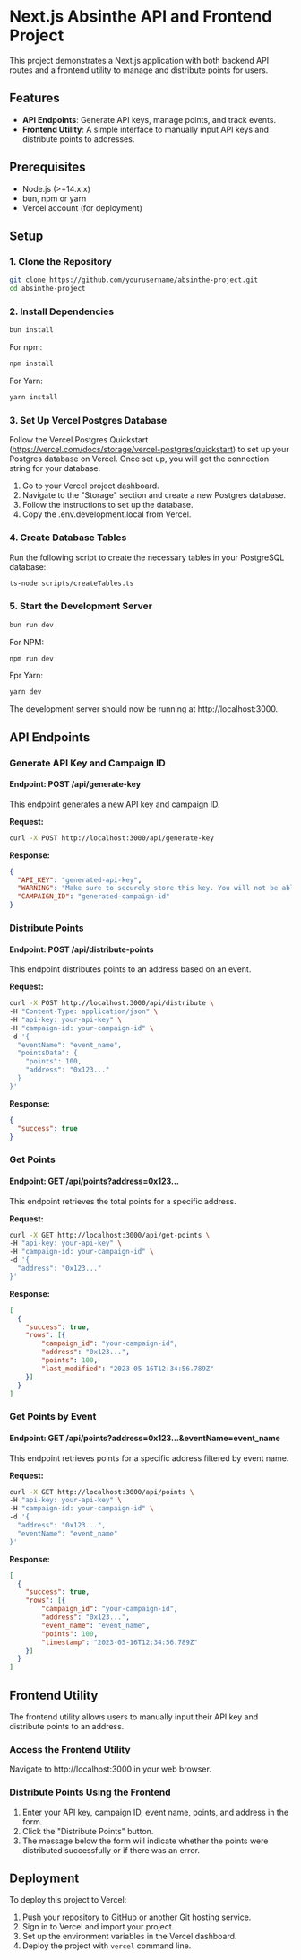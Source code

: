 # Next.js Absinthe API and Frontend Project

This project demonstrates a Next.js application with both backend API routes and a frontend utility to manage and distribute points for users.

## Features

- **API Endpoints**: Generate API keys, manage points, and track events.
- **Frontend Utility**: A simple interface to manually input API keys and distribute points to addresses.

## Prerequisites

- Node.js (>=14.x.x)
- bun, npm or yarn
- Vercel account (for deployment)

## Setup

### 1. Clone the Repository

```bash
git clone https://github.com/yourusername/absinthe-project.git
cd absinthe-project
```

### 2. Install Dependencies
```bash
bun install
```

For npm:
```bash
npm install
```

For Yarn:
```bash
yarn install
```

### 3. Set Up Vercel Postgres Database
Follow the Vercel Postgres Quickstart (https://vercel.com/docs/storage/vercel-postgres/quickstart) to set up your Postgres database on Vercel. Once set up, you will get the connection string for your database.

1. Go to your Vercel project dashboard.
2. Navigate to the "Storage" section and create a new Postgres database.
3. Follow the instructions to set up the database.
4. Copy the .env.development.local from Vercel.

### 4. Create Database Tables
Run the following script to create the necessary tables in your PostgreSQL database:

```bash
ts-node scripts/createTables.ts
```

### 5. Start the Development Server
```bash
bun run dev
```

For NPM:
```bash
npm run dev
```

Fpr Yarn:
```bash
yarn dev
```

The development server should now be running at http://localhost:3000.

## API Endpoints
### Generate API Key and Campaign ID
#### Endpoint: POST /api/generate-key

This endpoint generates a new API key and campaign ID.

**Request:**

```bash
curl -X POST http://localhost:3000/api/generate-key
```

**Response:**
```json
{
  "API_KEY": "generated-api-key",
  "WARNING": "Make sure to securely store this key. You will not be able to access it again.",
  "CAMPAIGN_ID": "generated-campaign-id"
}
```

### Distribute Points
#### Endpoint: POST /api/distribute-points

This endpoint distributes points to an address based on an event.

**Request:**
```bash
curl -X POST http://localhost:3000/api/distribute \
-H "Content-Type: application/json" \
-H "api-key: your-api-key" \
-H "campaign-id: your-campaign-id" \
-d '{
  "eventName": "event_name",
  "pointsData": {
    "points": 100,
    "address": "0x123..."
  }
}'
```

**Response:**
```json
{
  "success": true
}
```

### Get Points
#### Endpoint: GET /api/points?address=0x123...

This endpoint retrieves the total points for a specific address.

**Request:**
```bash
curl -X GET http://localhost:3000/api/get-points \
-H "api-key: your-api-key" \
-H "campaign-id: your-campaign-id" \
-d '{
  "address": "0x123..."
}'
```

**Response:**
```json
[
  {
    "success": true,
    "rows": [{
        "campaign_id": "your-campaign-id",
        "address": "0x123...",
        "points": 100,
        "last_modified": "2023-05-16T12:34:56.789Z"
    }]
  }
]
```

### Get Points by Event
#### Endpoint: GET /api/points?address=0x123...&eventName=event_name

This endpoint retrieves points for a specific address filtered by event name.

**Request:**
```bash
curl -X GET http://localhost:3000/api/points \
-H "api-key: your-api-key" \
-H "campaign-id: your-campaign-id" \
-d '{
  "address": "0x123...",
  "eventName": "event_name"
}'
```

**Response:**
```json
[
  {
    "success": true,
    "rows": [{
        "campaign_id": "your-campaign-id",
        "address": "0x123...",
        "event_name": "event_name",
        "points": 100,
        "timestamp": "2023-05-16T12:34:56.789Z"
    }]
  }
]
```

## Frontend Utility
The frontend utility allows users to manually input their API key and distribute points to an address.

### Access the Frontend Utility
Navigate to http://localhost:3000 in your web browser.

### Distribute Points Using the Frontend
1. Enter your API key, campaign ID, event name, points, and address in the form.
2. Click the "Distribute Points" button.
3. The message below the form will indicate whether the points were distributed successfully or if there was an error.

## Deployment
To deploy this project to Vercel:

1. Push your repository to GitHub or another Git hosting service.
2. Sign in to Vercel and import your project.
3. Set up the environment variables in the Vercel dashboard.
4. Deploy the project with `vercel` command line.